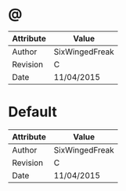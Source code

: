 # @
| Attribute | Value |
| ---  | ---     |
| Author | SixWingedFreak |
| Revision | C |
| Date | 11/04/2015 |
# Default
| Attribute | Value |
| ---  | ---     |
| Author | SixWingedFreak |
| Revision | C |
| Date | 11/04/2015 |
